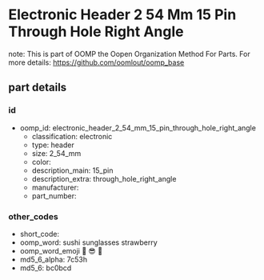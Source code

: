 # Electronic Header 2 54 Mm 15 Pin Through Hole Right Angle  

note: This is part of OOMP the Oopen Organization Method For Parts. For more details: https://github.com/oomlout/oomp_base

##  part details





### id
* oomp_id: electronic_header_2_54_mm_15_pin_through_hole_right_angle
  * classification: electronic
  * type: header
  * size: 2_54_mm
  * color: 
  * description_main: 15_pin
  * description_extra: through_hole_right_angle
  * manufacturer: 
  * part_number: 

### other_codes
* short_code: 
* oomp_word: sushi sunglasses strawberry
* oomp_word_emoji :sushi: :sunglasses: :strawberry:
* md5_6_alpha: 7c53h
* md5_6: bc0bcd